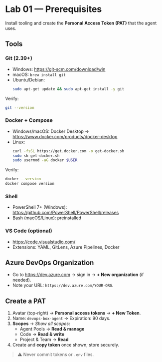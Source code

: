 # Lab 01 — Prerequisites

Install tooling and create the **Personal Access Token (PAT)** that the agent uses.

## Tools

### Git (2.39+)
- Windows: <https://git-scm.com/download/win>  
- macOS: `brew install git`  
- Ubuntu/Debian:
  ```bash
  sudo apt-get update && sudo apt-get install -y git
  ```
Verify:
```bash
git --version
```

### Docker + Compose
- Windows/macOS: Docker Desktop → <https://www.docker.com/products/docker-desktop>  
- Linux:
  ```bash
  curl -fsSL https://get.docker.com -o get-docker.sh
  sudo sh get-docker.sh
  sudo usermod -aG docker $USER
  ```
Verify:
```bash
docker --version
docker compose version
```

### Shell
- PowerShell 7+ (Windows): <https://github.com/PowerShell/PowerShell/releases>
- Bash (macOS/Linux): preinstalled

### VS Code (optional)
- <https://code.visualstudio.com/>
- Extensions: YAML, GitLens, Azure Pipelines, Docker

## Azure DevOps Organization
- Go to <https://dev.azure.com> → sign in → **+ New organization** (if needed).  
- Note your URL: `https://dev.azure.com/YOUR-ORG`.

## Create a PAT
1. Avatar (top-right) → **Personal access tokens** → **+ New Token**.  
2. Name: `devops-box-agent` → Expiration: 90 days.  
3. **Scopes** → *Show all scopes*:
   - Agent Pools → **Read & manage**
   - Code → **Read & write**
   - Project & Team → **Read**
4. Create and **copy token** once shown; store securely.

> ⚠️ Never commit tokens or `.env` files.
